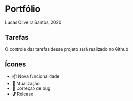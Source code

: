 # Portfólio
Lucas Oliveira Santos, 2020

## Tarefas
O controle das tarefas desse projeto será realizado no Github

## Ícones

* :package: Nova funcionalidade
* :date: Atualização
* :traffic_light: Correção de bug
* :unlock: Release